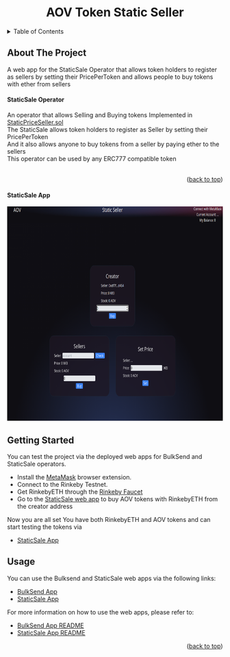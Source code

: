 <div id="top"></div>

<!-- PROJECT LOGO -->
<br />
<div align="center">
  <h1 align="center">AOV Token Static Seller</h1>
</div>



<!-- TABLE OF CONTENTS -->
<details>
  <summary>Table of Contents</summary>
  <ol>
    <li>
      <a href="#about-the-project">About The Project</a>
      <ul>
        <li><a href="#staticsale-operator">StaticSale Operator</a></li>
        <li><a href="#staticsale-app">StaticSale App</a></li>
      </ul>
    </li>
    <li><a href="#getting-started">Getting Started</a></li>
    <li><a href="#usage">Usage</a></li>
  </ol>
</details>



<!-- ABOUT THE PROJECT -->
## About The Project

A web app for the StaticSale Operator that allows token holders to register as sellers by setting their PricePerToken and allows people to buy tokens with ether from sellers 

#### StaticSale Operator

An operator that allows Selling and Buying tokens Implemented in [StaticPriceSeller.sol](https://github.com/IVIosab/ERC777/blob/main/contracts/StaticPriceSeller.sol)<br/>
The StaticSale allows token holders to register as Seller by setting their PricePerToken<br/>
And it also allows anyone to buy tokens from a seller by paying ether to the sellers<br/>
This operator can be used by any ERC777 compatible token</br>
<br/>

<p align="right">(<a href="#top">back to top</a>)</p>

#### StaticSale App

<div align="center">
  <img src="images/staticsale.png" alt="WebApp" width="744" height="500">
</div>

<!-- GETTING STARTED -->
## Getting Started
You can test the project via the deployed web apps for BulkSend and StaticSale operators.

* Install the [MetaMask](https://chrome.google.com/webstore/detail/metamask/nkbihfbeogaeaoehlefnkodbefgpgknn?hl=en) browser extension.
* Connect to the Rinkeby Testnet.
* Get RinkebyETH through the [Rinkeby Faucet](https://rinkebyfaucet.com/)
* Go to the [StaticSale web app](https://static-sale.vercel.app/) to buy AOV tokens with RinkebyETH from the creator address


Now you are all set
You have both RinkebyETH and AOV tokens and can start testing the tokens via 
* [StaticSale App](https://static-sale.vercel.app/)

<!-- USAGE EXAMPLES -->
## Usage

You can use the Bulksend and StaticSale web apps via the following links:
* [BulkSend App](https://bulk-sender.vercel.app/)
* [StaticSale App](https://static-sale.vercel.app/)

For more information on how to use the web apps, please refer to:
* [BulkSend App README](https://github.com/IVIosab/ERC777/blob/main/client/bulksender/README.md)
* [StaticSale App README](https://github.com/IVIosab/ERC777/blob/main/client/staticsale/README.md)

<p align="right">(<a href="#top">back to top</a>)</p>
